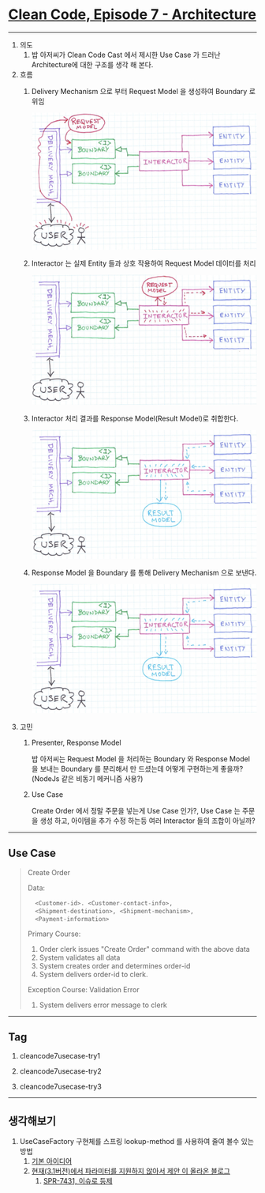 # [Clean Code, Episode 7 - Architecture](http://www.cleancoders.com/codecast/clean-code-episode-7/show)

------

1. 의도
	1. 밥 아저씨가 Clean Code Cast 에서 제시한 Use Case 가 드러난 Architecture에 대한 구조를 생각 해 본다.
2. 흐름 
	1. Delivery Mechanism 으로 부터 Request Model 을 생성하여 Boundary 로 위임
	
		![Delivery Mechanism - Request Model](cleancode7usecase/doc/cleancode7usecase-1.png)
	
	2. Interactor 는 실제 Entity 들과 상호 작용하여 Request Model 데이터를 처리
	
		![Interactor - Entity](cleancode7usecase/doc/cleancode7usecase-2.png)
	
	3. Interactor 처리 결과를 Response Model(Result Model)로 취합한다.
	
		![Interactor - Response Model](cleancode7usecase/doc/cleancode7usecase-3.png)
	
	4. Response Model 을 Boundary 를 통해 Delivery Mechanism 으로 보낸다.
	
		![Boundary - Delivery Mechanism](cleancode7usecase/doc/cleancode7usecase-3.png)
3. 고민
	1.	Presenter, Response Model

		밥 아저씨는 Request Model 을 처리하는 Boundary 와 Response Model 을 보내는 Boundary 를 분리해서 만 드셨는데 어떻게 구현하는게 좋을까?(NodeJs 같은 비동기 메커니즘 사용?)

	2.	Use Case

		Create Order 에서 정말 주문을 넣는게 Use Case 인가?, Use Case 는 주문을 생성 하고, 아이템을 추가 수정 하는등 여러 Interactor 들의 조합이 아닐까?

------

## Use Case
>Create Order
>
>Data:
>
>		<Customer-id>. <Customer-contact-info>,
>		<Shipment-destination>, <Shipment-mechanism>, 
>		<Payment-information>
>
>Primary Course:
>
>	1. Order clerk issues "Create Order" command with the above data
>	2. System validates all data
>	3. System creates order and determines order-id
>	4. System delivers order-id to clerk.
>
>Exception Course: Validation Error
>
>	1. System delivers error message to clerk

------

## Tag
1. cleancode7usecase-try1

2. cleancode7usecase-try2
3. cleancode7usecase-try3

------

## 생각해보기
1. UseCaseFactory 구현체를 스프링 lookup-method 를 사용하여 줄여 볼수 있는 방법
	1. [기본 아이디어](http://blog.schauderhaft.de/2012/11/04/creating-new-spring-beans-on-demand/)
	2. [현재(3.1버전)에서 파라미터를 지원하지 않아서 제안 이 올라온 블로그](http://nurkiewicz.blogspot.kr/2010/08/creating-prototype-spring-beans-on.html)
		1. [SPR-7431, 이슈로 등제](https://jira.springsource.org/browse/SPR-7431)
